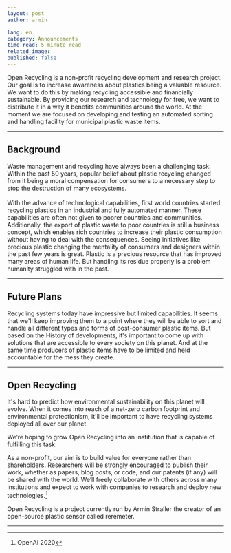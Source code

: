 ```yaml
---
layout: post
author: armin

lang: en
category: Announcements
time-read: 5 minute read
related_image: 
published: false
---
```


Open Recycling is a non-profit recycling development and research project. Our goal is to increase awareness about plastics being a valuable resource. We want to do this by making recycling accessible and financially sustainable. By providing our research and technology for free, we want to distribute it in a way it benefits communities around the world.
At the moment we are focused on developing and testing an automated sorting and handling facility for municipal plastic waste items.
 
---
 
## Background
 
Waste management and recycling have always been a challenging task. Within the past 50 years, popular belief about plastic recycling changed from it being a moral compensation for consumers to a necessary step to stop the destruction of many ecosystems. <br/><br/>
With the advance of technological capabilities, first world countries started recycling plastics in an industrial and fully automated manner. These capabilities are often not given to poorer countries and communities. Additionally, the export of plastic waste to poor countries is still a business concept, which enables rich countries to increase their plastic consumption without having to deal with the consequences.
Seeing initiatives like precious plastic changing the mentality of consumers and designers within the past few years is great. Plastic is a precious resource that has improved many areas of human life. But handling its residue properly is a problem humanity struggled with in the past.
 
---
 
## Future Plans
 
Recycling systems today have impressive but limited capabilities. It seems that we'll keep improving them to a point where they will be able to sort and handle all different types and forms of post-consumer plastic items.
But based on the History of developments, it's important to come up with solutions that are accessible to every society on this planet. And at the same time producers of plastic items have to be limited and held accountable for the mess they create.
 
---
 
## Open Recycling
 
It's hard to predict how environmental sustainability on this planet will evolve. When it comes into reach of a net-zero carbon footprint and environmental protectionism, it'll be important to have recycling systems deployed all over our planet.
 
We’re hoping to grow Open Recycling into an institution that is capable of fulfilling this task.
 
As a non-profit, our aim is to build value for everyone rather than shareholders. Researchers will be strongly encouraged to publish their work, whether as papers, blog posts, or code, and our patents (if any) will be shared with the world. We’ll freely collaborate with others across many institutions and expect to work with companies to research and deploy new technologies.[^1]
 
Open Recycling is a project currently run by Armin Straller the creator of an open-source plastic sensor called reremeter.
 
---
 
[^1]: OpenAI 2020